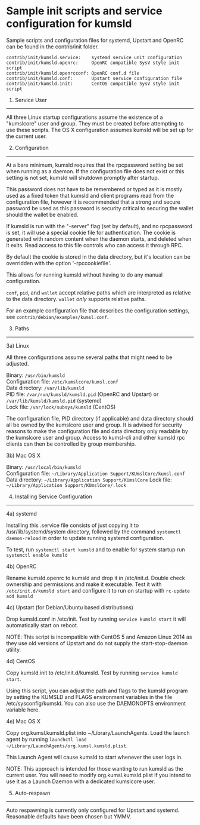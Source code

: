 Sample init scripts and service configuration for kumsld
==========================================================

Sample scripts and configuration files for systemd, Upstart and OpenRC
can be found in the contrib/init folder.

    contrib/init/kumsld.service:    systemd service unit configuration
    contrib/init/kumsld.openrc:     OpenRC compatible SysV style init script
    contrib/init/kumsld.openrcconf: OpenRC conf.d file
    contrib/init/kumsld.conf:       Upstart service configuration file
    contrib/init/kumsld.init:       CentOS compatible SysV style init script

1. Service User
---------------------------------

All three Linux startup configurations assume the existence of a "kumslcore" user
and group.  They must be created before attempting to use these scripts.
The OS X configuration assumes kumsld will be set up for the current user.

2. Configuration
---------------------------------

At a bare minimum, kumsld requires that the rpcpassword setting be set
when running as a daemon.  If the configuration file does not exist or this
setting is not set, kumsld will shutdown promptly after startup.

This password does not have to be remembered or typed as it is mostly used
as a fixed token that kumsld and client programs read from the configuration
file, however it is recommended that a strong and secure password be used
as this password is security critical to securing the wallet should the
wallet be enabled.

If kumsld is run with the "-server" flag (set by default), and no rpcpassword is set,
it will use a special cookie file for authentication. The cookie is generated with random
content when the daemon starts, and deleted when it exits. Read access to this file
controls who can access it through RPC.

By default the cookie is stored in the data directory, but it's location can be overridden
with the option '-rpccookiefile'.

This allows for running kumsld without having to do any manual configuration.

`conf`, `pid`, and `wallet` accept relative paths which are interpreted as
relative to the data directory. `wallet` *only* supports relative paths.

For an example configuration file that describes the configuration settings,
see `contrib/debian/examples/kumsl.conf`.

3. Paths
---------------------------------

3a) Linux

All three configurations assume several paths that might need to be adjusted.

Binary:              `/usr/bin/kumsld`  
Configuration file:  `/etc/kumslcore/kumsl.conf`  
Data directory:      `/var/lib/kumsld`  
PID file:            `/var/run/kumsld/kumsld.pid` (OpenRC and Upstart) or `/var/lib/kumsld/kumsld.pid` (systemd)  
Lock file:           `/var/lock/subsys/kumsld` (CentOS)  

The configuration file, PID directory (if applicable) and data directory
should all be owned by the kumslcore user and group.  It is advised for security
reasons to make the configuration file and data directory only readable by the
kumslcore user and group.  Access to kumsl-cli and other kumsld rpc clients
can then be controlled by group membership.

3b) Mac OS X

Binary:              `/usr/local/bin/kumsld`  
Configuration file:  `~/Library/Application Support/KUmslCore/kumsl.conf`  
Data directory:      `~/Library/Application Support/KUmslCore`
Lock file:           `~/Library/Application Support/KUmslCore/.lock`

4. Installing Service Configuration
-----------------------------------

4a) systemd

Installing this .service file consists of just copying it to
/usr/lib/systemd/system directory, followed by the command
`systemctl daemon-reload` in order to update running systemd configuration.

To test, run `systemctl start kumsld` and to enable for system startup run
`systemctl enable kumsld`

4b) OpenRC

Rename kumsld.openrc to kumsld and drop it in /etc/init.d.  Double
check ownership and permissions and make it executable.  Test it with
`/etc/init.d/kumsld start` and configure it to run on startup with
`rc-update add kumsld`

4c) Upstart (for Debian/Ubuntu based distributions)

Drop kumsld.conf in /etc/init.  Test by running `service kumsld start`
it will automatically start on reboot.

NOTE: This script is incompatible with CentOS 5 and Amazon Linux 2014 as they
use old versions of Upstart and do not supply the start-stop-daemon utility.

4d) CentOS

Copy kumsld.init to /etc/init.d/kumsld. Test by running `service kumsld start`.

Using this script, you can adjust the path and flags to the kumsld program by
setting the KUMSLD and FLAGS environment variables in the file
/etc/sysconfig/kumsld. You can also use the DAEMONOPTS environment variable here.

4e) Mac OS X

Copy org.kumsl.kumsld.plist into ~/Library/LaunchAgents. Load the launch agent by
running `launchctl load ~/Library/LaunchAgents/org.kumsl.kumsld.plist`.

This Launch Agent will cause kumsld to start whenever the user logs in.

NOTE: This approach is intended for those wanting to run kumsld as the current user.
You will need to modify org.kumsl.kumsld.plist if you intend to use it as a
Launch Daemon with a dedicated kumslcore user.

5. Auto-respawn
-----------------------------------

Auto respawning is currently only configured for Upstart and systemd.
Reasonable defaults have been chosen but YMMV.
